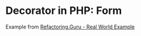 # Decorator in PHP: Form
Example from [Refactoring.Guru - Real World Example](https://refactoring.guru/design-patterns/decorator/php/example#example-1)